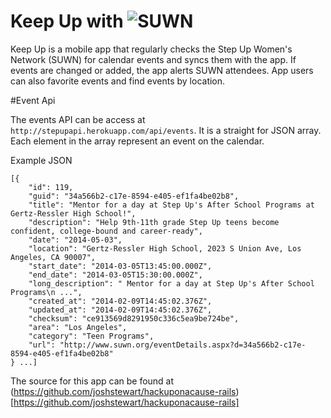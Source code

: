Keep Up with ![SUWN](http://www.briseeley.com/wp-content/uploads/2013/09/SUWNLogo-copy-300x171.jpg)
=======

Keep Up is a mobile app that regularly checks the Step Up Women's Network (SUWN) for calendar events and syncs them with the app. If events are changed or added, the app alerts SUWN attendees. App users can also favorite events and find events by location.

#Event Api

The events API can be access at `http://stepupapi.herokuapp.com/api/events`.  It is a straight for JSON array.  Each element in the array represent an event on the calendar.

Example JSON

    [{
        "id": 119,
        "guid": "34a566b2-c17e-8594-e405-ef1fa4be02b8",
        "title": "Mentor for a day at Step Up's After School Programs at Gertz-Ressler High School!",
        "description": "Help 9th-11th grade Step Up teens become confident, college-bound and career-ready",
        "date": "2014-05-03",
        "location": "Gertz-Ressler High School, 2023 S Union Ave, Los Angeles, CA 90007",
        "start_date": "2014-03-05T13:45:00.000Z",
        "end_date": "2014-03-05T15:30:00.000Z",
        "long_description": " Mentor for a day at Step Up's After School Programs\n ...",
        "created_at": "2014-02-09T14:45:02.376Z",
        "updated_at": "2014-02-09T14:45:02.376Z",
        "checksum": "ce913569d8291950c336c5ea9be724be",
        "area": "Los Angeles",
        "category": "Teen Programs",
        "url": "http://www.suwn.org/eventDetails.aspx?d=34a566b2-c17e-8594-e405-ef1fa4be02b8"
    } ...]

The source for this app can be found at (https://github.com/joshstewart/hackuponacause-rails)[https://github.com/joshstewart/hackuponacause-rails]

